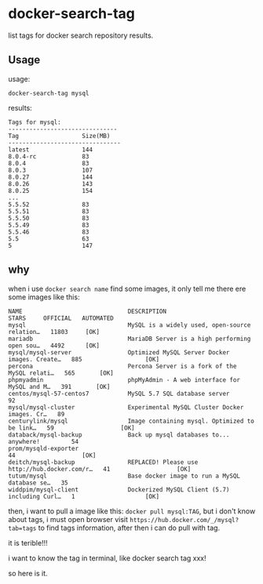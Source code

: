 # docker-search-tag

list tags for docker search repository results.

## Usage

usage:

```
docker-search-tag mysql
```

results:

```
Tags for mysql:
-------------------------------
Tag                  Size(MB)
--------------------------------
latest               144
8.0.4-rc             83
8.0.4                83
8.0.3                107
8.0.27               144
8.0.26               143
8.0.25               154
...
5.5.52               83
5.5.51               83
5.5.50               83
5.5.49               83
5.5.46               83
5.5                  63
5                    147
```

## why

when i use `docker search name` find some images, it only tell me there ere some images like this:

```
NAME                              DESCRIPTION                                     STARS     OFFICIAL   AUTOMATED
mysql                             MySQL is a widely used, open-source relation…   11803     [OK]
mariadb                           MariaDB Server is a high performing open sou…   4492      [OK]
mysql/mysql-server                Optimized MySQL Server Docker images. Create…   885                  [OK]
percona                           Percona Server is a fork of the MySQL relati…   565       [OK]
phpmyadmin                        phpMyAdmin - A web interface for MySQL and M…   391       [OK]
centos/mysql-57-centos7           MySQL 5.7 SQL database server                   92
mysql/mysql-cluster               Experimental MySQL Cluster Docker images. Cr…   89
centurylink/mysql                 Image containing mysql. Optimized to be link…   59                   [OK]
databack/mysql-backup             Back up mysql databases to... anywhere!         54
prom/mysqld-exporter                                                              44                   [OK]
deitch/mysql-backup               REPLACED! Please use http://hub.docker.com/r…   41                   [OK]
tutum/mysql                       Base docker image to run a MySQL database se…   35
widdpim/mysql-client              Dockerized MySQL Client (5.7) including Curl…   1                    [OK]
```

then, i want to pull a image like this: `docker pull mysql:TAG`, but i don't know about tags, i must open browser visit `https://hub.docker.com/_/mysql?tab=tags` to find tags information, after then i can do pull with tag.

it is terible!!! 

i want to know the tag in terminal, like docker search tag xxx!

so here is it.

